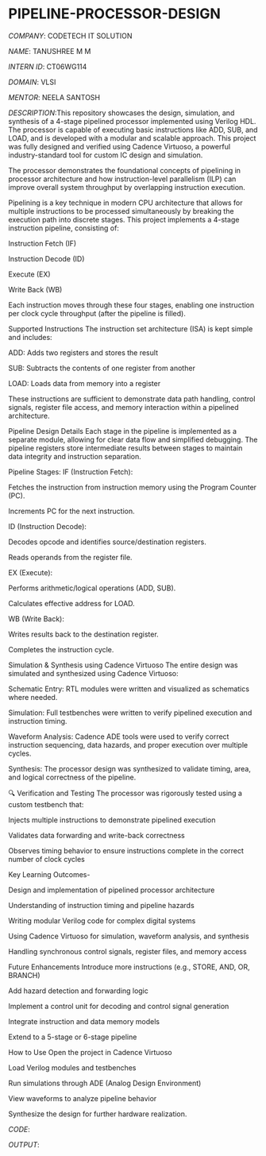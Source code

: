 # PIPELINE-PROCESSOR-DESIGN

*COMPANY*: CODETECH IT SOLUTION

*NAME*: TANUSHREE M M

*INTERN ID*: CT06WG114

*DOMAIN*: VLSI

*MENTOR*: NEELA SANTOSH

*DESCRIPTION*:This repository showcases the design, simulation, and synthesis of a 4-stage pipelined processor implemented using Verilog HDL. The processor is capable of executing basic instructions like ADD, SUB, and LOAD, and is developed with a modular and scalable approach. This project was fully designed and verified using Cadence Virtuoso, a powerful industry-standard tool for custom IC design and simulation.

The processor demonstrates the foundational concepts of pipelining in processor architecture and how instruction-level parallelism (ILP) can improve overall system throughput by overlapping instruction execution.

Pipelining is a key technique in modern CPU architecture that allows for multiple instructions to be processed simultaneously by breaking the execution path into discrete stages. This project implements a 4-stage instruction pipeline, consisting of:

Instruction Fetch (IF)

Instruction Decode (ID)

Execute (EX)

Write Back (WB)

Each instruction moves through these four stages, enabling one instruction per clock cycle throughput (after the pipeline is filled).

Supported Instructions
The instruction set architecture (ISA) is kept simple and includes:

ADD: Adds two registers and stores the result

SUB: Subtracts the contents of one register from another

LOAD: Loads data from memory into a register

These instructions are sufficient to demonstrate data path handling, control signals, register file access, and memory interaction within a pipelined architecture.

Pipeline Design Details
Each stage in the pipeline is implemented as a separate module, allowing for clear data flow and simplified debugging. The pipeline registers store intermediate results between stages to maintain data integrity and instruction separation.

Pipeline Stages:
IF (Instruction Fetch):

Fetches the instruction from instruction memory using the Program Counter (PC).

Increments PC for the next instruction.

ID (Instruction Decode):

Decodes opcode and identifies source/destination registers.

Reads operands from the register file.

EX (Execute):

Performs arithmetic/logical operations (ADD, SUB).

Calculates effective address for LOAD.

WB (Write Back):

Writes results back to the destination register.

Completes the instruction cycle.

Simulation & Synthesis using Cadence Virtuoso
The entire design was simulated and synthesized using Cadence Virtuoso:

Schematic Entry: RTL modules were written and visualized as schematics where needed.

Simulation: Full testbenches were written to verify pipelined execution and instruction timing.

Waveform Analysis: Cadence ADE tools were used to verify correct instruction sequencing, data hazards, and proper execution over multiple cycles.

Synthesis: The processor design was synthesized to validate timing, area, and logical correctness of the pipeline.

🔍 Verification and Testing
The processor was rigorously tested using a custom testbench that:

Injects multiple instructions to demonstrate pipelined execution

Validates data forwarding and write-back correctness

Observes timing behavior to ensure instructions complete in the correct number of clock cycles

Key Learning Outcomes-

Design and implementation of pipelined processor architecture

Understanding of instruction timing and pipeline hazards

Writing modular Verilog code for complex digital systems

Using Cadence Virtuoso for simulation, waveform analysis, and synthesis

Handling synchronous control signals, register files, and memory access

Future Enhancements
Introduce more instructions (e.g., STORE, AND, OR, BRANCH)

Add hazard detection and forwarding logic

Implement a control unit for decoding and control signal generation

Integrate instruction and data memory models

Extend to a 5-stage or 6-stage pipeline

How to Use
Open the project in Cadence Virtuoso

Load Verilog modules and testbenches

Run simulations through ADE (Analog Design Environment)

View waveforms to analyze pipeline behavior

Synthesize the design for further hardware realization.

*CODE*:




*OUTPUT*: 









